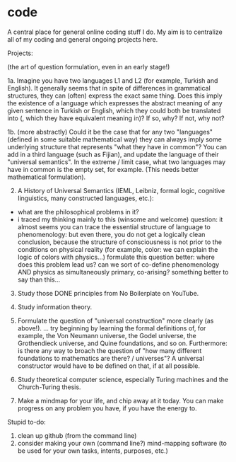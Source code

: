 # code
A central place for general online coding stuff I do. My aim is to centralize all of my coding and general ongoing projects here.

Projects:

(the art of question formulation, even in an early stage!)

1a. Imagine you have two languages L1 and L2 (for example, Turkish and English). It generally seems that in spite of differences in grammatical structures, they can (often) express the exact same thing. Does this imply the existence of a language which expresses the abstract meaning of any given sentence in Turkish or English, which they could both be translated into (, which they have equivalent meaning in)? If so, why? If not, why not?

1b. (more abstractly) Could it be the case that for any two "languages" (defined in some suitable mathematical way) they can always imply some underlying structure that represents "what they have in common"? You can add in a third language (such as Fijian), and update the language of their "universal semantics". In the extreme / limit case, what two languages may have in common is the empty set, for example. (This needs better mathematical formulation).



2. A History of Universal Semantics
(IEML, Leibniz, formal logic, cognitive linguistics, many constructed languages, etc.):
- what are the philosophical problems in it?
- i traced my thinking mainly to this (winsome and welcome) question: it almost seems you can trace the essential structure of language to phenomenology: but even there, you do not get a logically clean conclusion, because the structure of consciousness is not prior to the conditions on physical reality (for example, color: we can explain the logic of colors with physics...) formulate this question better: where does this problem lead us? can we sort of co-define phenomenology AND physics as simultaneously primary, co-arising? something better to say than this...

3. Study those DONE principles from No Boilerplate on YouTube.

4. Study information theory.

5. Formulate the question of "universal construction" more clearly (as above!). ... try beginning by learning the formal definitions of, for example, the Von Neumann universe, the Godel universe, the Grothendieck universe, and Quine foundations, and so on. Furthermore: is there any way to broach the question of "how many different foundations to mathematics are there? / universes"? A universal constructor would have to be defined on that, if at all possible.

6. Study theoretical computer science, especially Turing machines and the Church-Turing thesis.

7. Make a mindmap for your life, and chip away at it today. You can make progress on any problem you have, if you have the energy to.

Stupid to-do:

1. clean up github (from the command line)
2. consider making your own (command line?) mind-mapping software (to be used for your own tasks, intents, purposes, etc.)











